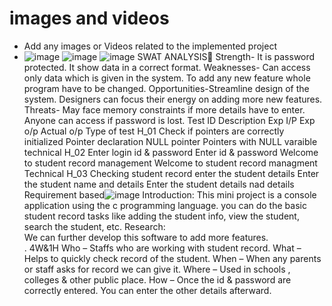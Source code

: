 # images and videos

* Add any images or Videos related to the implemented project
* ![image](https://user-images.githubusercontent.com/31066215/115001474-4b0dbb80-9ec1-11eb-8c18-610679b619ee.png)
![image](https://user-images.githubusercontent.com/31066215/115001603-6d9fd480-9ec1-11eb-85a8-27c04a006583.png)
![image](https://user-images.githubusercontent.com/31066215/115001642-755f7900-9ec1-11eb-83aa-caeaeaf3a4fc.png)
SWAT ANALYSIS
Strength- It is password protected. It show data in a correct format.
Weaknesses- Can access only data which is given in the system. To add any new feature whole program have to be changed.
Opportunities-Streamline design of the system. Designers can focus their energy on adding more new features.
Threats-  May face memory constraints if more details have to enter. Anyone can access if password is lost.
Test ID	Description	Exp I/P	Exp o/p	Actual o/p	Type of test
H_01	Check if pointers are correctly initialized	Pointer declaration	NULL pointer	Pointers with NULL varaible	technical
H_02	Enter login id & password	Enter id & password	Welcome to student record management	Welcome to student record managment	Technical
H_03	Checking student record	enter the student details 	Enter the student name and details	Enter the student details nad details	Requirement based![image](https://user-images.githubusercontent.com/31066215/115001734-8dcf9380-9ec1-11eb-8a3c-0808c01ed733.png)
Introduction:
This mini project is a console application using the c programming language. you can do the basic student record tasks like adding the student info, view the student, search the student, etc.
Research:	
We can further develop this software to add more features.		
.
4W&1H
Who – Staffs who are working with student record.
What – Helps to quickly check record of the student.
When – When any parents or staff asks for record we can give it.
Where – Used in schools , colleges & other public place.
How – Once the id & password are correctly entered. You can enter the other details afterward.

